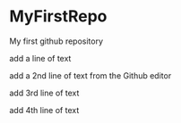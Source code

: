 # MyFirstRepo
My first github repository

add a line of text

add a 2nd line of text from the Github editor

add 3rd line of text

add 4th line of text

